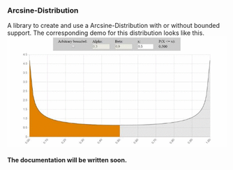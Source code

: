 ### Arcsine-Distribution
A library to create and use a Arcsine-Distribution with or without bounded support.
The corresponding demo for this distribution looks like this.
![Beta-Distribution](/doc/media/distribution_illustration/arcsine_distribution.gif)
#### The documentation will be written soon.